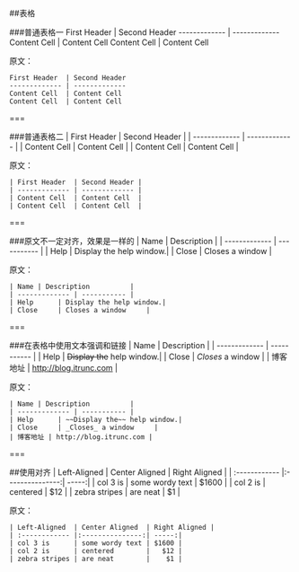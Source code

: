 ##表格

###普通表格一
First Header  | Second Header
------------- | -------------
Content Cell  | Content Cell
Content Cell  | Content Cell

原文：
```
First Header  | Second Header
------------- | -------------
Content Cell  | Content Cell
Content Cell  | Content Cell
```
===

###普通表格二
| First Header  | Second Header |
| ------------- | ------------- |
| Content Cell  | Content Cell  |
| Content Cell  | Content Cell  |

原文：
```
| First Header  | Second Header |
| ------------- | ------------- |
| Content Cell  | Content Cell  |
| Content Cell  | Content Cell  |
```
===

###原文不一定对齐，效果是一样的
| Name | Description          |
| ------------- | ----------- |
| Help      | Display the help window.|
| Close     | Closes a window     |

原文：
```
| Name | Description          |
| ------------- | ----------- |
| Help      | Display the help window.|
| Close     | Closes a window     |
```
===

###在表格中使用文本强调和链接
| Name | Description          |
| ------------- | ----------- |
| Help      | ~~Display the~~ help window.|
| Close     | _Closes_ a window     |
| 博客地址 | http://blog.itrunc.com |

原文：
```
| Name | Description          |
| ------------- | ----------- |
| Help      | ~~Display the~~ help window.|
| Close     | _Closes_ a window     |
| 博客地址 | http://blog.itrunc.com |
```
===

##使用对齐
| Left-Aligned  | Center Aligned  | Right Aligned |
| :------------ |:---------------:| -----:|
| col 3 is      | some wordy text | $1600 |
| col 2 is      | centered        |   $12 |
| zebra stripes | are neat        |    $1 |

原文：
```
| Left-Aligned  | Center Aligned  | Right Aligned |
| :------------ |:---------------:| -----:|
| col 3 is      | some wordy text | $1600 |
| col 2 is      | centered        |   $12 |
| zebra stripes | are neat        |    $1 |
```
